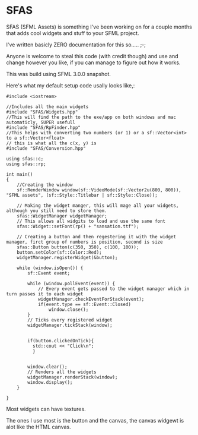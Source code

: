 # SFAS

SFAS (SFML Assets) is something I've been working on for a couple months that adds cool widgets and stuff to your SFML project.

I've written basicly ZERO documentation for this so..... ;-;

Anyone is welcome to steal this code (with credit though) and use and change however you like, if you can manage to figure out how it works.

This was build using SFML 3.0.0 snapshot.

Here's what my default setup code usally looks like,:

```
#include <iostream>

//Includes all the main widgets
#include "SFAS/Widgets.hpp"
//This will find the path to the exe/app on both windows and mac automaticly, SUPER usefull
#include "SFAS/RpFinder.hpp"
//This helps with converting two numbers (or 1) or a sf::Vector<int> to a sf::Vector<float>
// this is what all the c(x, y) is
#include "SFAS/Conversion.hpp"

using sfas::c;
using sfas::rp;

int main()
{
    //Creating the window
    sf::RenderWindow window(sf::VideoMode(sf::Vector2u(800, 800)), "SFML assets", (sf::Style::Titlebar | sf::Style::Close));
    
    // Making the widget manger, this will mage all your widgets, although you still need to store them.
    sfas::WidgetManager widgetManager;
    // This allows all widgits to load and use the same font
    sfas::Widget::setFont(rp() + "sansation.ttf");
    
    // Creating a button and then regestering it with the widget manager, firct group of numbers is position, second is size
    sfas::Button button(c(350, 350), c(100, 100));
    button.setColor(sf::Color::Red);
    widgetManager.registerWidget(&button);
    
    while (window.isOpen()) {
        sf::Event event;
        
        while (window.pollEvent(event)) {
            // Every event gets passed to the widget manager which in turn passes it to each widget
            widgetManager.checkEventForStack(event);
            if(event.type == sf::Event::Closed)
                window.close();
        }
        // Ticks every registered widget
        widgetManager.tickStack(window);
        
        
        if(button.clickedOnTick){
          std::cout << "Click\n";
          }
        
        
        window.clear();
        // Renders all the widgets
        widgetManager.renderStack(window);
        window.display();
    }
    
}

```

Most widgets can have textures.

The ones I use most is the button and the canvas, the canvas widgewt is alot like the HTML canvas.
